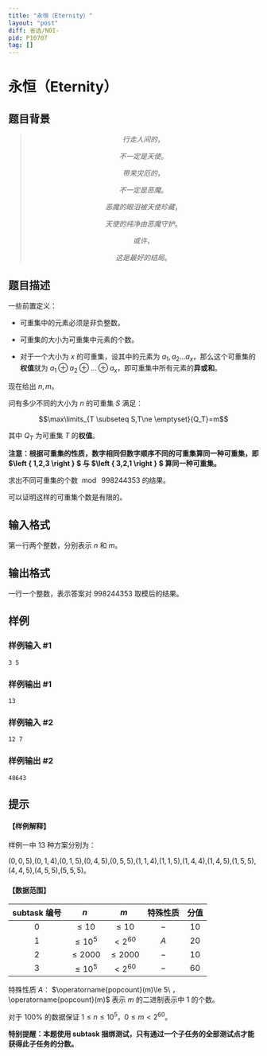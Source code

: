 ```yaml
---
title: "永恒（Eternity）"
layout: "post"
diff: 省选/NOI-
pid: P10707
tag: []
---
```

# 永恒（Eternity）
## 题目背景

>$$行走人间的，$$
>
>$$不一定是天使。$$
>
>$$带来灾厄的，$$
>
>$$不一定是恶魔。$$
>
>$$恶魔的眼泪被天使珍藏 ， $$
>
>$$天使的纯净由恶魔守护。$$
>
>$$或许，$$
>
>$$这是最好的结局。$$
## 题目描述

一些前置定义：

- 可重集中的元素必须是非负整数。

- 可重集的大小为可重集中元素的个数。

- 对于一个大小为 $x$ 的可重集，设其中的元素为 $a_1,a_2\dots a_x$，那么这个可重集的**权值**就为 $a_1\oplus a_2\oplus \dots \oplus a_x$，即可重集中所有元素的**异或和**。

现在给出 $n,m$。

问有多少不同的大小为 $n$ 的可重集 $S$ 满足：

$$\max\limits_{T \subseteq  S,T\ne \emptyset}{Q_T}=m$$

其中 $Q_T$ 为可重集 $T$ 的**权值**。

**注意：根据可重集的性质，数字相同但数字顺序不同的可重集算同一种可重集，即 $\left \{ 1,2,3 \right \} $ 与 $\left \{ 3,2,1 \right \} $ 算同一种可重集。**

求出不同可重集的个数 $\bmod\ 998244353$ 的结果。

可以证明这样的可重集个数是有限的。
## 输入格式

第一行两个整数，分别表示 $n$ 和 $m$。
## 输出格式

一行一个整数，表示答案对 $998244353$ 取模后的结果。
## 样例

### 样例输入 #1
```
3 5
```
### 样例输出 #1
```
13
```
### 样例输入 #2
```
12 7
```
### 样例输出 #2
```
48643
```
## 提示

#### 【样例解释】

样例一中 $13$ 种方案分别为：

$(0,0,5)$$,$$(0,1,4)$$,$$(0,1,5)$$,$$(0,4,5)$$,$$(0,5,5)$$,$$(1,1,4)$$,$$(1,1,5)$$,$$(1,4,4)$$,$$(1,4,5)$$,$$(1,5,5)$$,$$(4,4,5)$$,$$(4,5,5)$$,$$(5,5,5)$。

#### 【数据范围】

| subtask 编号 | $n$ | $m$ | 特殊性质 | 分值 |
| :----------: | :----------: | :----------: | :----------: | :-----: |
| $0$ | $\le 10$ | $\le 10$ | $-$ | $10$ |
| $1$ | $\le 10^5$ | $<2^{60}$ | $A$ | $20$ |
| $2$ | $\le 2000$ | $\le 2000$ | $-$ | $10$ |
| $3$ | $\le 10^5$ | $<2^{60}$ | $-$ | $60$ | 

特殊性质 $A$： $\operatorname{popcount}(m)\le 5\ $，$\operatorname{popcount}(m)$ 表示 $m$ 的二进制表示中 $1$ 的个数。

对于 $100\%$ 的数据保证 $1\le n\le 10^5$，$0\le m<2^{60}$。

**特别提醒：本题使用 subtask 捆绑测试，只有通过一个子任务的全部测试点才能获得此子任务的分数。**

